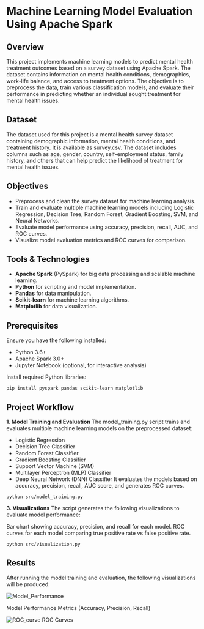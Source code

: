 # Machine Learning Model Evaluation Using Apache Spark

## Overview

This project implements machine learning models to predict mental health treatment outcomes based on a survey dataset using Apache Spark. The dataset contains information on mental health conditions, demographics, work-life balance, and access to treatment options. The objective is to preprocess the data, train various classification models, and evaluate their performance in predicting whether an individual sought treatment for mental health issues.

## Dataset

The dataset used for this project is a mental health survey dataset containing demographic information, mental health conditions, and treatment history. It is available as survey.csv. The dataset includes columns such as age, gender, country, self-employment status, family history, and others that can help predict the likelihood of treatment for mental health issues.

## Objectives

- Preprocess and clean the survey dataset for machine learning analysis.
- Train and evaluate multiple machine learning models including Logistic Regression, Decision Tree, Random Forest, Gradient Boosting, SVM, and Neural Networks.
- Evaluate model performance using accuracy, precision, recall, AUC, and ROC curves.
- Visualize model evaluation metrics and ROC curves for comparison.

## Tools & Technologies

- **Apache Spark** (PySpark) for big data processing and scalable machine learning.
- **Python** for scripting and model implementation.
- **Pandas** for data manipulation.
- **Scikit-learn** for machine learning algorithms.
- **Matplotlib** for data visualization.

## Prerequisites

Ensure you have the following installed:

- Python 3.6+
- Apache Spark 3.0+
- Jupyter Notebook (optional, for interactive analysis)

Install required Python libraries:

```pip install pyspark pandas scikit-learn matplotlib```

## Project Workflow

**1. Model Training and Evaluation**
The model_training.py script trains and evaluates multiple machine learning models on the preprocessed dataset:

- Logistic Regression
- Decision Tree Classifier
- Random Forest Classifier
- Gradient Boosting Classifier
- Support Vector Machine (SVM)
- Multilayer Perceptron (MLP) Classifier
- Deep Neural Network (DNN) Classifier
It evaluates the models based on accuracy, precision, recall, AUC score, and generates ROC curves.

```python src/model_training.py```

**3. Visualizations**
The script generates the following visualizations to evaluate model performance:

Bar chart showing accuracy, precision, and recall for each model.
ROC curves for each model comparing true positive rate vs false positive rate.

```python src/visualization.py```
## Results

After running the model training and evaluation, the following visualizations will be produced:

![Model_Performance](Model_performance_metrics.png)

Model Performance Metrics (Accuracy, Precision, Recall)

![ROC_curve](ROC.png)
ROC Curves
